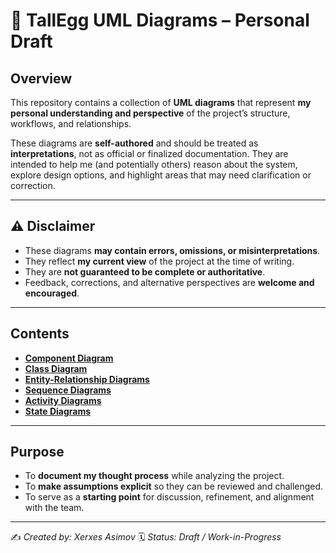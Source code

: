 # 📘 TallEgg UML Diagrams – Personal Draft

## Overview
This repository contains a collection of **UML diagrams** that represent **my personal understanding and perspective** of the project’s structure, workflows, and relationships.  

These diagrams are **self-authored** and should be treated as **interpretations**, not as official or finalized documentation. They are intended to help me (and potentially others) reason about the system, explore design options, and highlight areas that may need clarification or correction.

---

## ⚠️ Disclaimer
- These diagrams **may contain errors, omissions, or misinterpretations**.  
- They reflect **my current view** of the project at the time of writing.  
- They are **not guaranteed to be complete or authoritative**.  
- Feedback, corrections, and alternative perspectives are **welcome and encouraged**.

---

## Contents
- **[Component Diagram](001-ComponentDiagram.md)**
- **[Class Diagram](002-ClassDiagrams.md)**
- **[Entity-Relationship Diagrams](003-Entity-RelationshipDiagrams.md)**
- **[Sequence Diagrams](004-SequenceDiagrams.md)**
- **[Activity Diagrams](005-ActivityDiagrams.md)**
- **[State Diagrams](006-StateDiagrams.md)**

---

## Purpose
- To **document my thought process** while analyzing the project.  
- To **make assumptions explicit** so they can be reviewed and challenged.  
- To serve as a **starting point** for discussion, refinement, and alignment with the team.  

---

✍️ *Created by: Xerxes Asimov*
🗓️ *Status: Draft / Work-in-Progress*  
